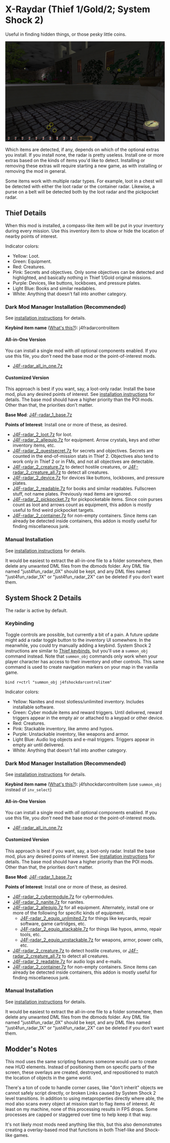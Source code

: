 # X-Raydar (Thief 1/Gold/2; System Shock 2)

Useful in finding hidden things, or those pesky little coins.

![Rings of various colors and sizes. Three rings encircle loose coins in a fountain.](img/Radar.jpg)

Which items are detected, if any, depends on which of the optional extras you install. If you install none, the radar is pretty useless. Install one or more extras based on the kinds of items you'd like to detect. Installing or removing these extras will require starting a new game, as with installing or removing the mod in general.

Some items work with multiple radar types. For example, loot in a chest will be detected with either the loot radar or the container radar. Likewise, a purse on a belt will be detected both by the loot radar and the pickpocket radar.

## Thief Details

When this mod is installed, a compass-like item will be put in your inventory during every mission. Use this inventory item to show or hide the location of nearby points of interest.

Indicator colors:
* Yellow: Loot.
* Green: Equipment.
* Red: Creatures.
* Pink: Secrets and objectives. Only some objectives can be detected and highlighted, and basically nothing in Thief 1/Gold original missions.
* Purple: Devices, like buttons, lockboxes, and pressure plates.
* Light Blue: Books and similar readables.
* White: Anything that doesn't fall into another category.

### Dark Mod Manager Installation (Recommended)

See [installation instructions](Installation%20and%20Removal.md) for details.

**Keybind item name** ([What's this?](Keybinds.md)): j4fradarcontrolitem

#### All-in-One Version

You can install a single mod with *all* optional components enabled. If you use this file, you *don't* need the base mod or the point-of-interest mods.

* [J4F-radar_all_in_one.7z](https://github.com/saracoth/newdark-mods/releases/latest/download/J4F-radar_all_in_one.7z)

#### Customized Version

This approach is best if you want, say, a loot-only radar. Install the base mod, plus any desired points of interest. See [installation instructions](Installation%20and%20Removal.md) for details. The base mod should have a higher priority than the POI mods. Other than that, the priorities don't matter.

**Base Mod**: [J4F-radar_1_base.7z](https://github.com/saracoth/newdark-mods/releases/latest/download/J4F-radar_1_base.7z)

**Points of Interest**: Install one or more of these, as desired.
* [J4F-radar_2_loot.7z](https://github.com/saracoth/newdark-mods/releases/latest/download/J4F-radar_2_loot.7z) for loot.
* [J4F-radar_2_allequip.7z](https://github.com/saracoth/newdark-mods/releases/latest/download/J4F-radar_2_allequip.7z) for equipment. Arrow crystals, keys and other inventory items, etc.
* [J4F-radar_2_questsecret.7z](https://github.com/saracoth/newdark-mods/releases/latest/download/J4F-radar_2_questsecret.7z) for secrets and objectives. Secrets are counted in the end-of-mission stats in Thief 2. Objectives also tend to work only in Thief 2 or in FMs, and not all objectives are detectable.
* [J4F-radar_2_creature.7z](https://github.com/saracoth/newdark-mods/releases/latest/download/J4F-radar_2_creature.7z) to detect hostile creatures, or [J4F-radar_2_creature_all.7z](https://github.com/saracoth/newdark-mods/releases/latest/download/J4F-radar_2_creature_all.7z) to detect all creatures.
* [J4F-radar_2_device.7z](https://github.com/saracoth/newdark-mods/releases/latest/download/J4F-radar_2_device.7z) for devices like buttons, lockboxes, and pressure plates.
* [J4F-radar_2_readable.7z](https://github.com/saracoth/newdark-mods/releases/latest/download/J4F-radar_2_readable.7z) for books and similar readables. Fullscreen stuff, not name plates. Previously read items are ignored.
* [J4F-radar_2_pickpocket.7z](https://github.com/saracoth/newdark-mods/releases/latest/download/J4F-radar_2_pickpocket.7z) for pickpocketable items. Since coin purses count as loot and arrows count as equipment, this addon is mostly useful to find weird pickpocket targets.
* [J4F-radar_2_container.7z](https://github.com/saracoth/newdark-mods/releases/latest/download/J4F-radar_2_container.7z) for non-empty containers. Since items can already be detected inside containers, this addon is mostly useful for finding miscellaneous junk.

### Manual Installation

See [installation instructions](Installation%20and%20Removal.md) for details.

It would be easiest to extract the all-in-one file to a folder somewhere, then delete any unwanted DML files from the dbmods folder. Any DML file named "just4fun_radar_0X" should be kept, and any DML files named "just4fun_radar_1X" or "just4fun_radar_2X" can be deleted if you don't want them.

## System Shock 2 Details

The radar is active by default.

### Keybinding

Toggle controls are possible, but currently a bit of a pain. A future update might add a radar toggle button to the inventory UI somewhere. In the meanwhile, you could try manually adding a keybind. System Shock 2 instructions are similar to [Thief keybinds](Keybinds.md), but you'll use a `summon_obj` command instead. Note that `summon_obj` commands only work when your player character has access to their inventory and other controls. This same command is used to create navigation markers on your map in the vanilla game.

```
bind r+ctrl "summon_obj j4fshockdarcontrolitem"
```

Indicator colors:
* Yellow: Nanites and most slotless/unlimited inventory. Includes installable software.
* Green: Cyber module items and reward triggers. Until delivered, reward triggers appear in the empty air or attached to a keypad or other device.
* Red: Creatures.
* Pink: Stackable inventory, like ammo and hypos.
* Purple: Unstackable inventory, like weapons and armor.
* Light Blue: Audio log objects and e-mail triggers. Triggers appear in empty air until delivered.
* White: Anything that doesn't fall into another category.

### Dark Mod Manager Installation (Recommended)

See [installation instructions](Installation%20and%20Removal.md) for details.

**Keybind item name** ([What's this?](Keybinds.md)): j4fshockdarcontrolitem (use `summon_obj` instead of `inv_select`)

#### All-in-One Version

You can install a single mod with *all* optional components enabled. If you use this file, you *don't* need the base mod or the point-of-interest mods.

* [J4F-radar_all_in_one.7z](https://github.com/saracoth/newdark-mods/releases/latest/download/J4F-radar_all_in_one.7z)

#### Customized Version

This approach is best if you want, say, a loot-only radar. Install the base mod, plus any desired points of interest. See [installation instructions](Installation%20and%20Removal.md) for details. The base mod should have a higher priority than the POI mods. Other than that, the priorities don't matter.

**Base Mod**: [J4F-radar_1_base.7z](https://github.com/saracoth/newdark-mods/releases/latest/download/J4F-radar_1_base.7z)

**Points of Interest**: Install one or more of these, as desired.
* [J4F-radar_2_cybermodule.7z](https://github.com/saracoth/newdark-mods/releases/latest/download/J4F-radar_2_cybermodule.7z) for cybermodules.
* [J4F-radar_2_nanite.7z](https://github.com/saracoth/newdark-mods/releases/latest/download/J4F-radar_2_nanite.7z) for nanites.
* [J4F-radar_2_allequip.7z](https://github.com/saracoth/newdark-mods/releases/latest/download/J4F-radar_2_allequip.7z) for all equipment. Alternately, install one or more of the following for specific kinds of equipment.
	* [J4F-radar_2_equip_unlimited.7z](https://github.com/saracoth/newdark-mods/releases/latest/download/J4F-radar_2_equip_unlimited.7z) for things like keycards, repair software, game cartridges, etc.
	* [J4F-radar_2_equip_stackable.7z](https://github.com/saracoth/newdark-mods/releases/latest/download/J4F-radar_2_equip_stackable.7z) for things like hypos, ammo, repair tools, etc.
	* [J4F-radar_2_equip_unstackable.7z](https://github.com/saracoth/newdark-mods/releases/latest/download/J4F-radar_2_equip_unstackable.7z) for weapons, armor, power cells, etc.
* [J4F-radar_2_creature.7z](https://github.com/saracoth/newdark-mods/releases/latest/download/J4F-radar_2_creature.7z) to detect hostile creatures, or [J4F-radar_2_creature_all.7z](https://github.com/saracoth/newdark-mods/releases/latest/download/J4F-radar_2_creature_all.7z) to detect all creatures.
* [J4F-radar_2_readable.7z](https://github.com/saracoth/newdark-mods/releases/latest/download/J4F-radar_2_readable.7z) for audio logs and e-mails.
* [J4F-radar_2_container.7z](https://github.com/saracoth/newdark-mods/releases/latest/download/J4F-radar_2_container.7z) for non-empty containers. Since items can already be detected inside containers, this addon is mostly useful for finding miscellaneous junk.

### Manual Installation

See [installation instructions](Installation%20and%20Removal.md) for details.

It would be easiest to extract the all-in-one file to a folder somewhere, then delete any unwanted DML files from the dbmods folder. Any DML file named "just4fun_radar_0X" should be kept, and any DML files named "just4fun_radar_1X" or "just4fun_radar_2X" can be deleted if you don't want them.

## Modder's Notes

This mod uses the same scripting features someone would use to create new HUD elements. Instead of positioning them on specific parts of the screen, these overlays are created, destroyed, and repositioned to match the location of objects in the game world.

There's a ton of code to handle corner cases, like "don't inherit" objects we cannot safely script directly, or broken Links caused by System Shock 2 level transitions. In addition to using metaproperties directly where able, the mod also scans every object at mission start to flag items of interest. At least on my machine, none of this processing results in FPS drops. Some processes are capped or staggered over time to help keep it that way.

It's not likely most mods need anything like this, but this also demonstrates creating a overlay-based mod that functions in both Thief-like and Shock-like games.